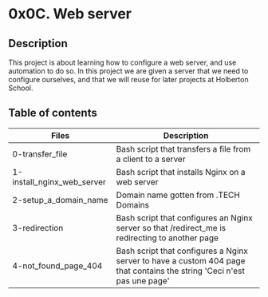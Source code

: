 # 0x0C. Web server
## Description
This project is about learning how to configure a web server, and use automation to do so. In this project we are given a server that we need to configure ourselves, and that we will reuse for later projects at Holberton School.

## Table of contents
|Files |	Description|
| --- | --- |
|0-transfer_file	|Bash script that transfers a file from a client to a server|
|1-install_nginx_web_server|	Bash script that installs Nginx on a web server|
|2-setup_a_domain_name	|Domain name gotten from .TECH Domains|
|3-redirection	|Bash script that configures an Nginx server so that /redirect_me is redirecting to another page|
|4-not_found_page_404|	Bash script that configures a Nginx server to have a custom 404 page that contains the string 'Ceci n'est pas une page'|
